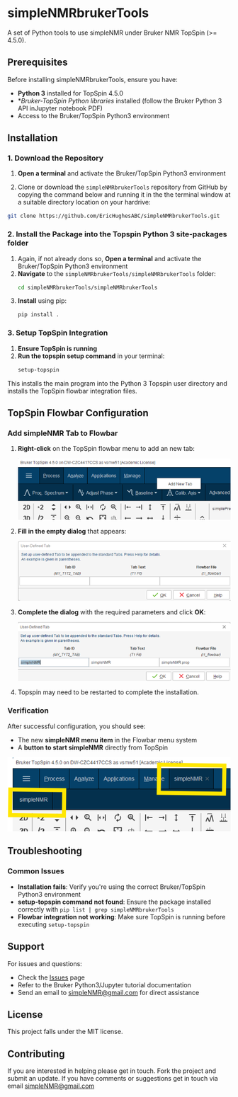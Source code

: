 # simpleNMRbrukerTools

A set of Python tools to use simpleNMR under Bruker NMR TopSpin (>= 4.5.0).

## Prerequisites

Before installing simpleNMRbrukerTools, ensure you have:

- **Python 3** installed for TopSpin 4.5.0
- **Bruker-TopSpin Python libraries* installed (follow the Bruker Python 3 API inJupyter notebook PDF)
- Access to the Bruker/TopSpin Python3 environment


## Installation

### 1. Download the Repository

1. **Open a terminal** and activate the Bruker/TopSpin Python3 environment

2. Clone or download the `simpleNMRbrukerTools` repository from GitHub by copying the command below and running it in the the terminal window at a suitable directory location  on your hardrive:

```bash
git clone https://github.com/EricHughesABC/simpleNMRbrukerTools.git
```

### 2. Install the Package into the Topspin Python 3 site-packages folder

1. Again, if not already dons so, **Open a terminal** and activate the Bruker/TopSpin Python3 environment
2. **Navigate** to the `simpleNMRbrukerTools/simpleNMRbrukerTools` folder:
   ```bash
   cd simpleNMRbrukerTools/simpleNMRbrukerTools
   ```
3. **Install** using pip:
   ```bash
   pip install .
   ```

### 3. Setup TopSpin Integration

1. **Ensure TopSpin is running**
2. **Run the topspin setup command** in your terminal:
   ```bash
   setup-topspin
   ```

This installs the main program into the Python 3 Topspin user directory and installs the TopSpin flowbar integration files.

## TopSpin Flowbar Configuration

### Add simpleNMR Tab to Flowbar

1. **Right-click** on the TopSpin flowbar menu to add an new tab:

   ![Right click on flowbar](docs/images/addNewTab.png "Add new simpleNMR tab to Flowbar menu system")

2. **Fill in the empty dialog** that appears:

   ![Empty flowbar dialog](docs/images/userDefinedTab_empty.png "Flowbar dialog")

3. **Complete the dialog** with the required parameters and click **OK**:

   ![Complete flowbar dialog](docs/images/userDefinedTab_completed.png "Completed Flowbar dialog")

4. Topspin may need to be restarted to complete the installation.

### Verification

After successful configuration, you should see:

- The new **simpleNMR menu item** in the Flowbar menu system
- A **button to start simpleNMR** directly from TopSpin

![simpleNMR installed in Topspin](docs/images/simpleNMRinstalledFlowbar.png "simpleNMR installed in Topspin")





## Troubleshooting

### Common Issues

- **Installation fails**: Verify you're using the correct Bruker/TopSpin Python3 environment
- **setup-topspin command not found**: Ensure the package installed correctly with `pip list | grep simpleNMRbrukerTools`
- **Flowbar integration not working**: Make sure TopSpin is running before executing `setup-topspin`

## Support

For issues and questions:
- Check the [Issues](https://github.com/EricHughesABC/simpleNMRbrukerTools/issues) page
- Refer to the Bruker Python3/Jupyter tutorial documentation
- Send an email to simpleNMR@gmail.com for direct assistance

## License

This project falls under the MIT license.

## Contributing

If you are interested in helping please get in touch. Fork the project and submit an update. If you have comments or suggestions get in touch via email simpleNMR@gmail.com




